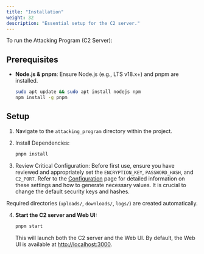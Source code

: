 ```yaml
---
title: "Installation"
weight: 32
description: "Essential setup for the C2 server."
---
```


To run the Attacking Program (C2 Server):

## Prerequisites

*   **Node.js & pnpm**: Ensure Node.js (e.g., LTS v18.x+) and pnpm are installed.
    ```bash
    sudo apt update && sudo apt install nodejs npm
    npm install -g pnpm
    ```

## Setup

1.  Navigate to the `attacking_program` directory within the project.

2.  Install Dependencies:
    ```bash
    pnpm install
    ```

3.  Review Critical Configuration: Before first use, ensure you have reviewed and appropriately set the `ENCRYPTION_KEY`, `PASSWORD_HASH`, and `C2_PORT`. Refer to the [Configuration](./configuration) page for detailed information on these settings and how to generate necessary values. It is crucial to change the default security keys and hashes.

Required directories (`uploads/`, `downloads/`, `logs/`) are created automatically.

4.  **Start the C2 server and Web UI:**
    ```bash
    pnpm start
    ```
    This will launch both the C2 server and the Web UI. By default, the Web UI is available at [http://localhost:3000](http://localhost:3000).
